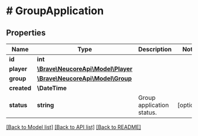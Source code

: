 # # GroupApplication

## Properties

Name | Type | Description | Notes
------------ | ------------- | ------------- | -------------
**id** | **int** |  |
**player** | [**\Brave\NeucoreApi\Model\Player**](Player.md) |  |
**group** | [**\Brave\NeucoreApi\Model\Group**](Group.md) |  |
**created** | **\DateTime** |  |
**status** | **string** | Group application status. | [optional]

[[Back to Model list]](../../README.md#models) [[Back to API list]](../../README.md#endpoints) [[Back to README]](../../README.md)
